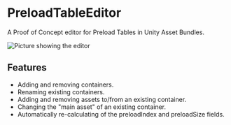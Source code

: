 # PreloadTableEditor

A Proof of Concept editor for Preload Tables in Unity Asset Bundles.

![Picture showing the editor](https://i.imgur.com/3dJlfGF.png "The editor")<br>

## Features
- Adding and removing containers.
- Renaming existing containers.
- Adding and removing assets to/from an existing container.
- Changing the "main asset" of an existing container.
- Automatically re-calculating of the preloadIndex and preloadSize fields.
